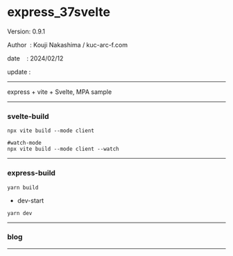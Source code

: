 ﻿# express_37svelte

 Version: 0.9.1

 Author  : Kouji Nakashima / kuc-arc-f.com

 date    : 2024/02/12

 update :

***

express + vite + Svelte, MPA sample

***
### svelte-build

```
npx vite build --mode client

#watch-mode
npx vite build --mode client --watch
```

***
### express-build

```
yarn build
```
* dev-start
```
yarn dev
```

***
### blog

***

